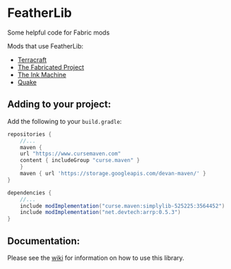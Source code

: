 # FeatherLib

Some helpful code for Fabric mods

Mods that use FeatherLib:
- [Terracraft](https://github.com/SimplyCmd/Terracraft)
- [The Fabricated Project](https://github.com/SimplyCmd?tab=repositories&q=Fabricated&type=&language=&sort=)
- [The Ink Machine](https://github.com/SimplyCmd/The-Ink-Machine)
- [Quake](https://github.com/SimplyCmd/Quake)

## Adding to your project:
Add the following to your `build.gradle`:
```gradle
repositories {
    //...
    maven {
	url "https://www.cursemaven.com"
	content { includeGroup "curse.maven" }
    }
    maven { url 'https://storage.googleapis.com/devan-maven/' }
}

dependencies {
    //...
    include modImplementation("curse.maven:simplylib-525225:3564452")
    include modImplementation("net.devtech:arrp:0.5.3")
}
```

## Documentation:
Please see the [wiki](https://github.com/SimplyCmd/FeatherLib/wiki) for information on how to use this library.
